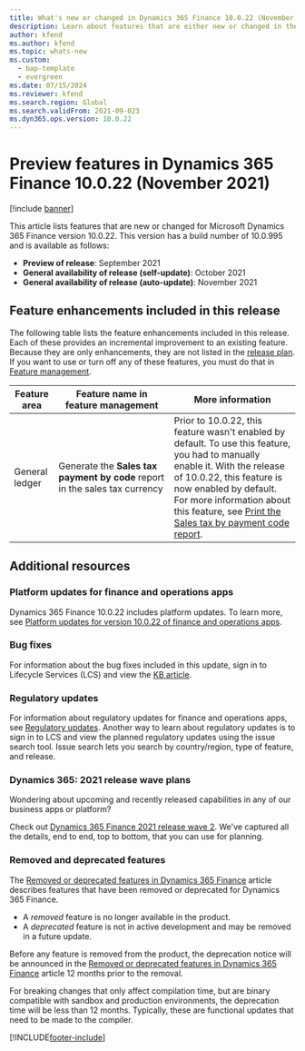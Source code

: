 ```yaml
---
title: What's new or changed in Dynamics 365 Finance 10.0.22 (November 2021)
description: Learn about features that are either new or changed in the Dynamics 365 Finance version 10.0.22 preview release distributed in November 2021.
author: kfend
ms.author: kfend
ms.topic: whats-new
ms.custom:
  - bap-template
  - evergreen
ms.date: 07/15/2024
ms.reviewer: kfend
ms.search.region: Global
ms.search.validFrom: 2021-09-023
ms.dyn365.ops.version: 10.0.22
---
```


# Preview features in Dynamics 365 Finance 10.0.22 (November 2021)

[!include [banner](../includes/banner.md)]

This article lists features that are new or changed for Microsoft Dynamics 365 Finance version 10.0.22. This version has a build number of 10.0.995 and is available as follows:

- **Preview of release**: September 2021
- **General availability of release (self-update)**: October 2021
- **General availability of release (auto-update)**: November 2021


## Feature enhancements included in this release

The following table lists the feature enhancements included in this release. Each of these provides an incremental improvement to an existing feature. Because they are only enhancements, they are not listed in the [release plan](/dynamics365-release-plan/2021wave2/finance-operations/dynamics365-finance). If you want to use or turn off any of these features, you must do that in [Feature management](../../fin-ops-core/fin-ops/get-started/feature-management/feature-management-overview.md).

| Feature area | Feature&nbsp;name&nbsp;in feature&nbsp;management | More information |
|---|---|---|
| General ledger  | Generate the **Sales tax payment by code** report in the sales tax currency   | Prior to 10.0.22, this feature wasn't enabled by default. To use this feature, you had to manually enable it. With the release of 10.0.22, this feature is now enabled by default. For more information about this feature, see [Print the Sales tax by payment code report](../general-ledger/print-sales-tax-payment-by-code-report.md).   |




## Additional resources

### Platform updates for finance and operations apps
Dynamics 365 Finance 10.0.22 includes platform updates. To learn more, see [Platform updates for version 10.0.22 of finance and operations apps](../../fin-ops-core/dev-itpro/get-started/whats-new-platform-updates-10-0-22.md). 

### Bug fixes 
For information about the bug fixes included in this update, sign in to Lifecycle Services (LCS) and view the [KB article](https://fix.lcs.dynamics.com/Issue/Details?bugId=615299).

### Regulatory updates
For information about regulatory updates for finance and operations apps, see [Regulatory updates](../localizations/global/regulatory-updates.md). Another way to learn about regulatory updates is to sign in to LCS and view the planned regulatory updates using the issue search tool. Issue search lets you search by country/region, type of feature, and release. 

### Dynamics 365: 2021 release wave plans

Wondering about upcoming and recently released capabilities in any of our business apps or platform?

Check out [Dynamics 365 Finance 2021 release wave 2](/dynamics365-release-plan/2021wave2/finance-operations/dynamics365-finance). We've captured all the details, end to end, top to bottom, that you can use for planning.

### Removed and deprecated features

The [Removed or deprecated features in Dynamics 365 Finance](../get-started/removed-deprecated-features-finance.md) article describes features that have been removed or deprecated for Dynamics 365 Finance.

- A *removed* feature is no longer available in the product.
- A *deprecated* feature is not in active development and may be removed in a future update.

Before any feature is removed from the product, the deprecation notice will be announced in the [Removed or deprecated features in Dynamics 365 Finance](../get-started/removed-deprecated-features-finance.md) article 12 months prior to the removal.

For breaking changes that only affect compilation time, but are binary compatible with sandbox and production environments, the deprecation time will be less than 12 months. Typically, these are functional updates that need to be made to the compiler.


[!INCLUDE[footer-include](../../includes/footer-banner.md)]

